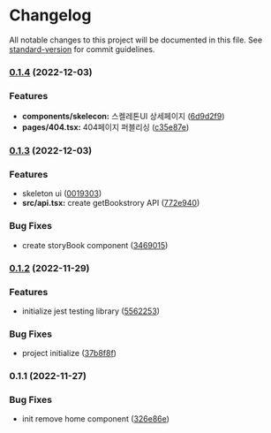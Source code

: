 # Changelog

All notable changes to this project will be documented in this file. See [standard-version](https://github.com/conventional-changelog/standard-version) for commit guidelines.

### [0.1.4](https://github.com/K-Soo/story-book/compare/v0.1.3...v0.1.4) (2022-12-03)


### Features

* **components/skelecon:** 스켈레톤UI 상세페이지 ([6d9d2f9](https://github.com/K-Soo/story-book/commit/6d9d2f9bf8659c66978461d229fcea6446f3fbb3))
* **pages/404.tsx:** 404페이지 퍼블리싱 ([c35e87e](https://github.com/K-Soo/story-book/commit/c35e87e437bcc8da41959c44b387d431201a928c))

### [0.1.3](https://github.com/K-Soo/story-book/compare/v0.1.2...v0.1.3) (2022-12-03)


### Features

* skeleton ui ([0019303](https://github.com/K-Soo/story-book/commit/0019303e9647651c4593b51696df16c0091a8b99))
* **src/api.tsx:** create getBookstrory API ([772e940](https://github.com/K-Soo/story-book/commit/772e940bfd3681444068c2e30565dc27ec95cd1e))


### Bug Fixes

* create storyBook component ([3469015](https://github.com/K-Soo/story-book/commit/3469015329c2c4f7444a523675a6cb6415b7b140))

### [0.1.2](https://github.com/K-Soo/story-book/compare/v0.1.1...v0.1.2) (2022-11-29)


### Features

* initialize jest testing library ([5562253](https://github.com/K-Soo/story-book/commit/556225327410d1e405a6661fe67a3fb8ab0c388f))


### Bug Fixes

* project initialize ([37b8f8f](https://github.com/K-Soo/story-book/commit/37b8f8fcf8060d90ed52f62401ca31654356b507))

### 0.1.1 (2022-11-27)


### Bug Fixes

* init remove home component ([326e86e](https://github.com/K-Soo/story-book/commit/326e86e709a840bff37c01cde58e1ff801575fca))
